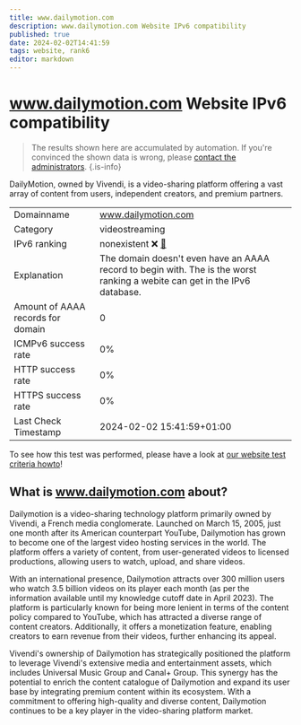 ```yaml
---
title: www.dailymotion.com
description: www.dailymotion.com Website IPv6 compatibility
published: true
date: 2024-02-02T14:41:59
tags: website, rank6
editor: markdown
---
```


# www.dailymotion.com Website IPv6 compatibility

> The results shown here are accumulated by automation. If you're convinced the shown data is wrong, please [contact the administrators](/howto/chat). 
{.is-info}

DailyMotion, owned by Vivendi, is a video-sharing platform offering a vast array of content from users, independent creators, and premium partners.


|   |   |
| - | - |
| Domainname | www.dailymotion.com
| Category | videostreaming |
| IPv6 ranking | nonexistent :x: [🔗](/howto/ranking) |
| Explanation | The domain doesn't even have an AAAA record to begin with. The is the worst ranking a webite can get in the IPv6 database. |
| Amount of AAAA records for domain | 0 |
| ICMPv6 success rate | 0%|
| HTTP success rate | 0% |
| HTTPS success rate | 0% |
| Last Check Timestamp | 2024-02-02 15:41:59+01:00 |

To see how this test was performed, please have a look at [our website test criteria howto](/howto/testcriteria/website)!


## What is www.dailymotion.com about?
Dailymotion is a video-sharing technology platform primarily owned by Vivendi, a French media conglomerate. Launched on March 15, 2005, just one month after its American counterpart YouTube, Dailymotion has grown to become one of the largest video hosting services in the world. The platform offers a variety of content, from user-generated videos to licensed productions, allowing users to watch, upload, and share videos.

With an international presence, Dailymotion attracts over 300 million users who watch 3.5 billion videos on its player each month (as per the information available until my knowledge cutoff date in April 2023). The platform is particularly known for being more lenient in terms of the content policy compared to YouTube, which has attracted a diverse range of content creators. Additionally, it offers a monetization feature, enabling creators to earn revenue from their videos, further enhancing its appeal.

Vivendi's ownership of Dailymotion has strategically positioned the platform to leverage Vivendi's extensive media and entertainment assets, which includes Universal Music Group and Canal+ Group. This synergy has the potential to enrich the content catalogue of Dailymotion and expand its user base by integrating premium content within its ecosystem. With a commitment to offering high-quality and diverse content, Dailymotion continues to be a key player in the video-sharing platform market.


